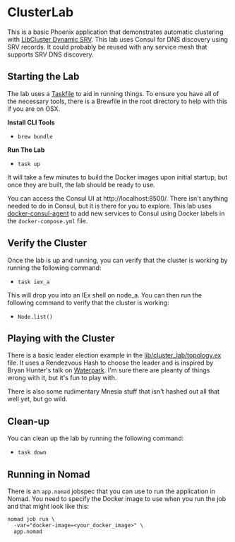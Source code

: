 # ClusterLab

This is a basic Phoenix application that demonstrates automatic clustering with
[LibCluster Dynamic SRV](https://github.com/ElixirOSS/libcluster-dynamic-srv).
This lab uses Consul for DNS discovery using SRV records. It could probably be
reused with any service mesh that supports SRV DNS discovery.

## Starting the Lab

The lab uses a [Taskfile](https://taskfile.dev/) to aid in running things. To
ensure you have all of the necessary tools, there is a Brewfile in the root
directory to help with this if you are on OSX.

**Install CLI Tools**

* `brew bundle`

**Run The Lab**

* `task up`

It will take a few minutes to build the Docker images upon initial startup, but
once they are built, the lab should be ready to use.

You can access the Consul UI at http://localhost:8500/. There isn't anything
needed to do in Consul, but it is there for you to explore. This lab uses
[docker-consul-agent](https://github.com/zenchild/docker-consul-agent) to add
new services to Consul using Docker labels in the `docker-compose.yml` file.

## Verify the Cluster

Once the lab is up and running, you can verify that the cluster is working by
running the following command:

* `task iex_a`

This will drop you into an IEx shell on node_a. You can then run the following
command to verify that the cluster is working:

* `Node.list()`

## Playing with the Cluster

There is a basic leader election example in the
[lib/cluster_lab/topology.ex](lib/cluster_lab/topology.ex) file. It uses a
Rendezvous Hash to choose the leader and is inspired by Bryan Hunter's talk on
[Waterpark](https://youtu.be/hdBm4K-vvt0?si=7IU2vLBixi7WiAeu). I'm sure there
are pleanty of things wrong with it, but it's fun to play with.

There is also some rudimentary Mnesia stuff that isn't hashed out all that well
yet, but go wild.


## Clean-up

You can clean up the lab by running the following command:

* `task down`


## Running in Nomad

There is an `app.nomad` jobspec that you can use to run the application in
Nomad. You need to specify the Docker image to use when you run the job and that
might look like this:

```shell
nomad job run \
  -var="docker-image=<your_docker_image>" \
  app.nomad
```
